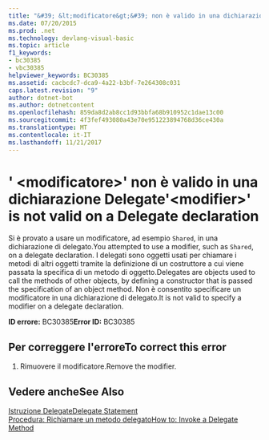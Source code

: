 ```yaml
---
title: "&#39; &lt;modificatore&gt;&#39; non è valido in una dichiarazione Delegate"
ms.date: 07/20/2015
ms.prod: .net
ms.technology: devlang-visual-basic
ms.topic: article
f1_keywords:
- bc30385
- vbc30385
helpviewer_keywords: BC30385
ms.assetid: cacbcdc7-dca9-4a22-b3bf-7e264308c031
caps.latest.revision: "9"
author: dotnet-bot
ms.author: dotnetcontent
ms.openlocfilehash: 859da8d2ab8cc1d93bbfa68b910952c1dae13c00
ms.sourcegitcommit: 4f3fef493080a43e70e951223894768d36ce430a
ms.translationtype: MT
ms.contentlocale: it-IT
ms.lasthandoff: 11/21/2017
---
```

# <a name="39ltmodifiergt39-is-not-valid-on-a-delegate-declaration"></a><span data-ttu-id="4bfa3-102">&#39; &lt;modificatore&gt;&#39; non è valido in una dichiarazione Delegate</span><span class="sxs-lookup"><span data-stu-id="4bfa3-102">&#39;&lt;modifier&gt;&#39; is not valid on a Delegate declaration</span></span>
<span data-ttu-id="4bfa3-103">Si è provato a usare un modificatore, ad esempio `Shared`, in una dichiarazione di delegato.</span><span class="sxs-lookup"><span data-stu-id="4bfa3-103">You attempted to use a modifier, such as `Shared`, on a delegate declaration.</span></span> <span data-ttu-id="4bfa3-104">I delegati sono oggetti usati per chiamare i metodi di altri oggetti tramite la definizione di un costruttore a cui viene passata la specifica di un metodo di oggetto.</span><span class="sxs-lookup"><span data-stu-id="4bfa3-104">Delegates are objects used to call the methods of other objects, by defining a constructor that is passed the specification of an object method.</span></span> <span data-ttu-id="4bfa3-105">Non è consentito specificare un modificatore in una dichiarazione di delegato.</span><span class="sxs-lookup"><span data-stu-id="4bfa3-105">It is not valid to specify a modifier on a delegate declaration.</span></span>  
  
 <span data-ttu-id="4bfa3-106">**ID errore:** BC30385</span><span class="sxs-lookup"><span data-stu-id="4bfa3-106">**Error ID:** BC30385</span></span>  
  
## <a name="to-correct-this-error"></a><span data-ttu-id="4bfa3-107">Per correggere l'errore</span><span class="sxs-lookup"><span data-stu-id="4bfa3-107">To correct this error</span></span>  
  
1.  <span data-ttu-id="4bfa3-108">Rimuovere il modificatore.</span><span class="sxs-lookup"><span data-stu-id="4bfa3-108">Remove the modifier.</span></span>  
  
## <a name="see-also"></a><span data-ttu-id="4bfa3-109">Vedere anche</span><span class="sxs-lookup"><span data-stu-id="4bfa3-109">See Also</span></span>  
 [<span data-ttu-id="4bfa3-110">Istruzione Delegate</span><span class="sxs-lookup"><span data-stu-id="4bfa3-110">Delegate Statement</span></span>](../../visual-basic/language-reference/statements/delegate-statement.md)  
 [<span data-ttu-id="4bfa3-111">Procedura: Richiamare un metodo delegato</span><span class="sxs-lookup"><span data-stu-id="4bfa3-111">How to: Invoke a Delegate Method</span></span>](../../visual-basic/programming-guide/language-features/delegates/how-to-invoke-a-delegate-method.md)
